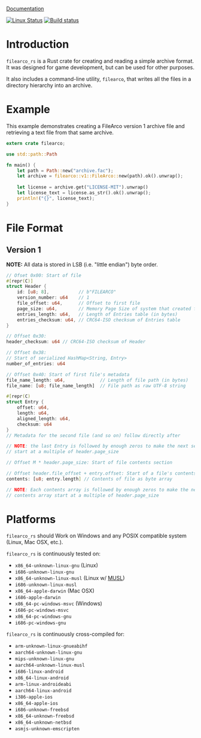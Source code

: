[Documentation](https://docs.rs/filearco)

[![Linux Status](https://travis-ci.org/Elzair/filearco_rs.svg?branch=master)](https://travis-ci.org/Elzair/filearcho_rs)
[![Build status](https://ci.appveyor.com/api/projects/status/gkeu80ru3gq3b7sg?svg=true)](https://ci.appveyor.com/project/Elzair/filearco-rs)

# Introduction

`filearco_rs` is a Rust crate for creating and reading a simple archive format. It was designed for game development, but can be used for other purposes.

It also includes a command-line utility, `filearco`, that writes all the files in a directory hierarchy into an archive.

# Example

This example demonstrates creating a FileArco version 1 archive file and retrieving a text file from that same archive.

```rust
extern crate filearco;

use std::path::Path

fn main() {
    let path = Path::new("archive.fac");
    let archive = filearco::v1::FileArco::new(path).ok().unwrap();
    
    let license = archive.get("LICENSE-MIT").unwrap()
    let license_text = license.as_str().ok().unwrap();
    println!("{}", license_text);
}

```

# File Format

## Version 1

**NOTE:** All data is stored in LSB (i.e. "little endian") byte order.

```rust
// Ofset 0x00: Start of file
#[repr(C)]
struct Header {
    id: [u8; 8],           // b"FILEARCO"
    version_number: u64    // 1
    file_offset: u64,      // Offset to first file
    page_size: u64,        // Memory Page Size of system that created file
    entries_length: u64,   // Length of Entries table (in bytes)
    entries_checksum: u64, // CRC64-ISO checksum of Entries table
}

// Offset 0x30:
header_checksum: u64 // CRC64-ISO checksum of Header

// Offset 0x38:
// Start of serialized HashMap<String, Entry>
number_of_entries: u64

// Offset 0x40: Start of first file's metadata
file_name_length: u64,             // Length of file path (in bytes)
file_name: [u8; file_name_length]  // File path as raw UTF-8 string

#[repr(C)
struct Entry {
    offset: u64, 
    length: u64,
    aligned_length: u64,
    checksum: u64
}
// Metadata for the second file (and so on) follow directly after

// NOTE: the last Entry is followed by enough zeros to make the next section
// start at a multiple of header.page_size

// Offset M * header.page_size: Start of file contents section

// Offset header.file_offset + entry.offset: Start of a file's contents
contents: [u8; entry.length] // Contents of file as byte array

// NOTE: Each contents array is followed by enough zeros to make the next file
// contents array start at a multiple of header.page_size

```

# Platforms

`filearco_rs` should Work on Windows and any POSIX compatible system (Linux, Mac OSX, etc.).

`filearco_rs` is continuously tested on:
  * `x86_64-unknown-linux-gnu` (Linux)
  * `i686-unknown-linux-gnu`
  * `x86_64-unknown-linux-musl` (Linux w/ [MUSL](https://www.musl-libc.org/))
  * `i686-unknown-linux-musl`
  * `x86_64-apple-darwin` (Mac OSX)
  * `i686-apple-darwin`
  * `x86_64-pc-windows-msvc` (Windows)
  * `i686-pc-windows-msvc`
  * `x86_64-pc-windows-gnu`
  * `i686-pc-windows-gnu`

`filearco_rs` is continuously cross-compiled for:
  * `arm-unknown-linux-gnueabihf`
  * `aarch64-unknown-linux-gnu`
  * `mips-unknown-linux-gnu`
  * `aarch64-unknown-linux-musl`
  * `i686-linux-android`
  * `x86_64-linux-android`
  * `arm-linux-androideabi`
  * `aarch64-linux-android`
  * `i386-apple-ios`
  * `x86_64-apple-ios`
  * `i686-unknown-freebsd`
  * `x86_64-unknown-freebsd`
  * `x86_64-unknown-netbsd`
  * `asmjs-unknown-emscripten`
